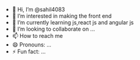 - 👋 Hi, I’m @sahil4083
- 👀 I’m interested in making the front end 
- 🌱 I’m currently learning js,react js and angular js
- 💞️ I’m looking to collaborate on ...
- 📫 How to reach me 
- 😄 Pronouns: ...
- ⚡ Fun fact: ...

<!---
sahil4083/sahil4083 is a ✨ special ✨ repository because its `README.md` (this file) appears on your GitHub profile.
You can click the Preview link to take a look at your changes.
--->
